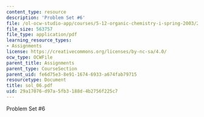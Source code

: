```yaml
---
content_type: resource
description: 'Problem Set #6'
file: /ol-ocw-studio-app/courses/5-12-organic-chemistry-i-spring-2003/29a17076d97a5fb3188d4b2756f225c7_sol_06.pdf
file_size: 563757
file_type: application/pdf
learning_resource_types:
- Assignments
license: https://creativecommons.org/licenses/by-nc-sa/4.0/
ocw_type: OCWFile
parent_title: Assignments
parent_type: CourseSection
parent_uid: fe6d75e3-8e91-1674-6933-a674fab79715
resourcetype: Document
title: sol_06.pdf
uid: 29a17076-d97a-5fb3-188d-4b2756f225c7
---
```

Problem Set #6